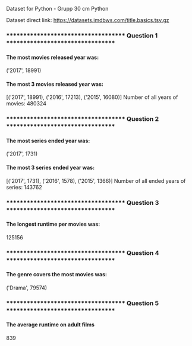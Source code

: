 Dataset for Python - Grupp 30 cm Python

Dataset direct link: https://datasets.imdbws.com/title.basics.tsv.gz

### *********************************** Question 1 ********************************
#### The most movies released year was:
('2017', 18991)
#### The most 3 movies released year was:
[('2017', 18991), ('2016', 17213), ('2015', 16080)]
Number of all years of movies:
480324

### *********************************** Question 2 ********************************
#### The most series ended year was:
('2017', 1731)
#### The most 3 series ended year was:
[('2017', 1731), ('2016', 1578), ('2015', 1366)]
Number of all ended years of series:
143762

### *********************************** Question 3 ********************************
#### The longest runtime per movies was:
125156

### *********************************** Question 4 ********************************
#### The genre covers the most movies was:
('Drama', 79574)

### *********************************** Question 5 ********************************
#### The average runtime on adult films
839